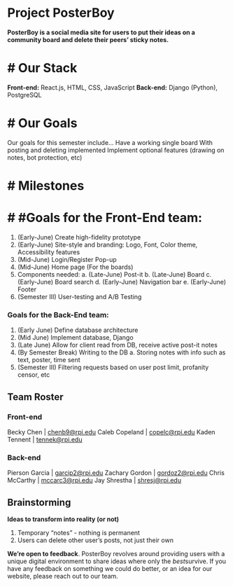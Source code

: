 # Project PosterBoy
**PosterBoy is a social media site for users to put their ideas on a community board and delete their peers’ sticky notes.**

# # Our Stack
**Front-end:** React.js, HTML, CSS, JavaScript
**Back-end:** Django (Python), PostgreSQL

# # Our Goals
Our goals for this semester include…
Have a working single board
With posting and deleting implemented
Implement optional features (drawing on notes, bot protection, etc)

# # Milestones
# # #Goals for the Front-End team:
1. (Early-June) Create high-fidelity prototype
2. (Early-June) Site-style and branding: Logo, Font, Color theme, Accessibility features
3. (Mid-June) Login/Register Pop-up 
4. (Mid-June) Home page (For the boards)
5. Components needed: 
    a. (Late-June) Post-it
    b. (Late-June) Board
    c. (Early-June) Board search
    d. (Early-June) Navigation bar
    e. (Early-June) Footer
6. (Semester III) User-testing and A/B Testing

### Goals for the Back-End team:
1. (Early June) Define database architecture
2. (Mid June) Implement database, Django
3. (Late June) Allow for client read from DB, receive active post-it notes
4. (By Semester Break) Writing to the DB
    a. Storing notes with info such as text, poster, time sent
5. (Semester III) Filtering requests based on user post limit, profanity censor, etc

## Team Roster
### Front-end
Becky Chen | chenb9@rpi.edu 
Caleb Copeland | copelc@rpi.edu
Kaden Tennent | tennek@rpi.edu 

### Back-end
Pierson Garcia | garcip2@rpi.edu
Zachary Gordon | gordoz2@rpi.edu
Chris McCarthy | mccarc3@rpi.edu
Jay Shrestha | shresj@rpi.edu

## Brainstorming
**Ideas to transform into reality (or not)**
1. Temporary “notes” - nothing is permanent
2. Users can delete other user’s posts, not just their own

**We’re open to feedback**. PosterBoy revolves around providing users with a unique digital environment to share ideas where only the *best*survive. If you have any feedback on something we could do better, or an idea for our website, please reach out to our team.

